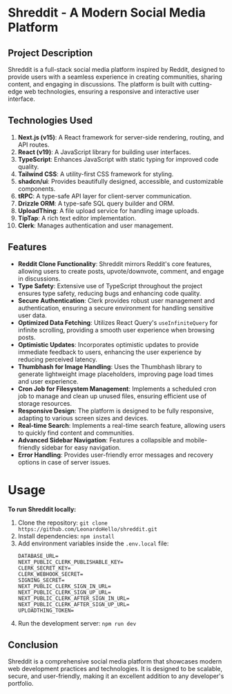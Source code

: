 # Shreddit - A Modern Social Media Platform

## Project Description

Shreddit is a full-stack social media platform inspired by Reddit, designed to provide users with a seamless experience in creating communities, sharing content, and engaging in discussions. The platform is built with cutting-edge web technologies, ensuring a responsive and interactive user interface.

## Technologies Used

1. **Next.js (v15)**: A React framework for server-side rendering, routing, and API routes.
2. **React (v19)**: A JavaScript library for building user interfaces.
3. **TypeScript**: Enhances JavaScript with static typing for improved code quality.
4. **Tailwind CSS**: A utility-first CSS framework for styling.
5. **shadcn/ui**: Provides beautifully designed, accessible, and customizable components.
6. **tRPC**: A type-safe API layer for client-server communication.
7. **Drizzle ORM**: A type-safe SQL query builder and ORM.
8. **UploadThing**: A file upload service for handling image uploads.
9. **TipTap**: A rich text editor implementation.
10. **Clerk**: Manages authentication and user management.

## Features

- **Reddit Clone Functionality**: Shreddit mirrors Reddit's core features, allowing users to create posts, upvote/downvote, comment, and engage in discussions.
- **Type Safety**: Extensive use of TypeScript throughout the project ensures type safety, reducing bugs and enhancing code quality.
- **Secure Authentication**: Clerk provides robust user management and authentication, ensuring a secure environment for handling sensitive user data.
- **Optimized Data Fetching**: Utilizes React Query's `useInfiniteQuery` for infinite scrolling, providing a smooth user experience when browsing posts.
- **Optimistic Updates**: Incorporates optimistic updates to provide immediate feedback to users, enhancing the user experience by reducing perceived latency.
- **Thumbhash for Image Handling**: Uses the Thumbhash library to generate lightweight image placeholders, improving page load times and user experience.
- **Cron Job for Filesystem Management**: Implements a scheduled cron job to manage and clean up unused files, ensuring efficient use of storage resources.
- **Responsive Design**: The platform is designed to be fully responsive, adapting to various screen sizes and devices.
- **Real-time Search**: Implements a real-time search feature, allowing users to quickly find content and communities.
- **Advanced Sidebar Navigation**: Features a collapsible and mobile-friendly sidebar for easy navigation.
- **Error Handling**: Provides user-friendly error messages and recovery options in case of server issues.

# Usage

**To run Shreddit locally:**

1. Clone the repository: `git clone https://github.com/LeonardoHello/shreddit.git`
2. Install dependencies: `npm install`
3. Add environment variables inside the `.env.local` file:
   ```plaintext
   DATABASE_URL=
   NEXT_PUBLIC_CLERK_PUBLISHABLE_KEY=
   CLERK_SECRET_KEY=
   CLERK_WEBHOOK_SECRET=
   SIGNING_SECRET=
   NEXT_PUBLIC_CLERK_SIGN_IN_URL=
   NEXT_PUBLIC_CLERK_SIGN_UP_URL=
   NEXT_PUBLIC_CLERK_AFTER_SIGN_IN_URL=
   NEXT_PUBLIC_CLERK_AFTER_SIGN_UP_URL=
   UPLOADTHING_TOKEN=
   ```
4. Run the development server: `npm run dev`

## Conclusion

Shreddit is a comprehensive social media platform that showcases modern web development practices and technologies. It is designed to be scalable, secure, and user-friendly, making it an excellent addition to any developer's portfolio.
